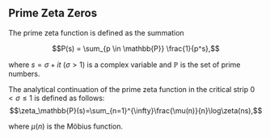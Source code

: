 ## Prime Zeta Zeros
The prime zeta function is defined as the summation

$$P(s) = \sum_{p \in \mathbb{P}} \frac{1}{p^s},$$

where $s=\sigma+it$ $(\sigma > 1)$ is a complex variable and $\mathbb{P}$ is the set of prime numbers.

The analytical continuation of the prime zeta function in the critical strip $0<\sigma\leqslant 1$ is defined as follows:
$$\zeta_\mathbb{P}(s)=\sum_{n=1}^{\infty}\frac{\mu(n)}{n}\log\zeta(ns),$$

where $\mu(n)$ is the Möbius function.



